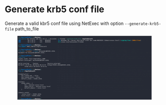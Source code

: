 # Generate krb5 conf file

Generate a valid kbr5 conf file using NetExec with option `--generate-krb5-file` path\_to\_file



<figure><img src="../../.gitbook/assets/404540940-ea42cc9d-5c4c-453d-bb18-6360c5b8154b.png" alt=""><figcaption></figcaption></figure>

